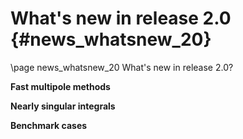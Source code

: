 What's new in release 2.0 {#news_whatsnew_20}
=========================

\page news_whatsnew_20 What's new in release 2.0?

**Fast multipole methods**

**Nearly singular integrals**

**Benchmark cases**
